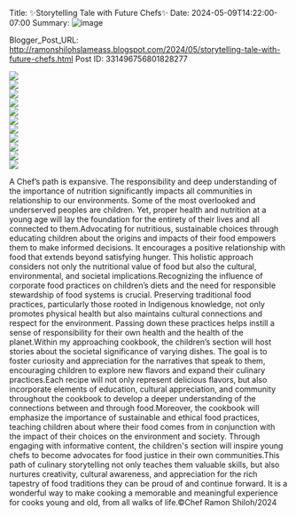 Title: ✨Storytelling Tale with Future Chefs✨
Date: 2024-05-09T14:22:00-07:00
Summary: ![image](https://blogger.googleusercontent.com/img/b/R29vZ2xl/AVvXsEgP4bCXXW5u7x3PhVMYd680UNuFToMcTlHW7-cqJaXlgONaynPaCrOwxC9PSiLcrWDHseC6IrqhUFMz1OjbF58eBKH3E3YRkH30oRwxbkNg27Z2wNRAgJrdFnSEkEPJ_hXTnvW3b_nhOhjuabsswP_MIcIS0eXPzPtpF-HQSs0efw6Pf3nDmQCigWDFIA/s320/441039787_10161170579229705_4367887265343191925_n.jpg "Image summary")

Blogger_Post_URL: http://ramonshilohslameass.blogspot.com/2024/05/storytelling-tale-with-future-chefs.html
Post ID: 331496756801828277
  


[![](https://blogger.googleusercontent.com/img/b/R29vZ2xl/AVvXsEgP4bCXXW5u7x3PhVMYd680UNuFToMcTlHW7-cqJaXlgONaynPaCrOwxC9PSiLcrWDHseC6IrqhUFMz1OjbF58eBKH3E3YRkH30oRwxbkNg27Z2wNRAgJrdFnSEkEPJ_hXTnvW3b_nhOhjuabsswP_MIcIS0eXPzPtpF-HQSs0efw6Pf3nDmQCigWDFIA/s320/441039787_10161170579229705_4367887265343191925_n.jpg)](https://blogger.googleusercontent.com/img/b/R29vZ2xl/AVvXsEgP4bCXXW5u7x3PhVMYd680UNuFToMcTlHW7-cqJaXlgONaynPaCrOwxC9PSiLcrWDHseC6IrqhUFMz1OjbF58eBKH3E3YRkH30oRwxbkNg27Z2wNRAgJrdFnSEkEPJ_hXTnvW3b_nhOhjuabsswP_MIcIS0eXPzPtpF-HQSs0efw6Pf3nDmQCigWDFIA/s2048/441039787_10161170579229705_4367887265343191925_n.jpg)  
[![](https://blogger.googleusercontent.com/img/b/R29vZ2xl/AVvXsEjDWyZ86HSd2zUhtMdBhzg2tP2DgtIvAiVrYUZamTpH3mN4h2t7tnWp9x3pccRUA50FR8Mt9Vux7WNpi5gcF_5WSPWbBRaEpSBXhEX6Yk8oxSJOboaq4fXoELFkw78asDtSB__4xszjZ8xEFYJUv5_nsy4cYnyKKBobTZd7x_GBL5cL4J7q5wD9gluKmw/s320/441053055_10161170579119705_5018652296535591201_n.jpg)](https://blogger.googleusercontent.com/img/b/R29vZ2xl/AVvXsEjDWyZ86HSd2zUhtMdBhzg2tP2DgtIvAiVrYUZamTpH3mN4h2t7tnWp9x3pccRUA50FR8Mt9Vux7WNpi5gcF_5WSPWbBRaEpSBXhEX6Yk8oxSJOboaq4fXoELFkw78asDtSB__4xszjZ8xEFYJUv5_nsy4cYnyKKBobTZd7x_GBL5cL4J7q5wD9gluKmw/s1668/441053055_10161170579119705_5018652296535591201_n.jpg)  
[![](https://blogger.googleusercontent.com/img/b/R29vZ2xl/AVvXsEhE5yHhgYEJv2WYkrWnvIWXpZRuRU6ICt5xj3sI8fN6-yuXo3jOVzLhZ4kxMHlW7SbDkHt0vdhOTq-727bq9BakFQQBsdnNlxLstdAgcNTLJL-ghboWAUPVZVB3ouLHIKXJjoKn76tVPi04cw-FSE9yRkQuIs-vEN97bgcJRJQ9zHEvEGo5BRFY1WgKOQ/s320/441056214_10161170579154705_8961629358291659517_n.jpg)](https://blogger.googleusercontent.com/img/b/R29vZ2xl/AVvXsEhE5yHhgYEJv2WYkrWnvIWXpZRuRU6ICt5xj3sI8fN6-yuXo3jOVzLhZ4kxMHlW7SbDkHt0vdhOTq-727bq9BakFQQBsdnNlxLstdAgcNTLJL-ghboWAUPVZVB3ouLHIKXJjoKn76tVPi04cw-FSE9yRkQuIs-vEN97bgcJRJQ9zHEvEGo5BRFY1WgKOQ/s1660/441056214_10161170579154705_8961629358291659517_n.jpg)  
[![](https://blogger.googleusercontent.com/img/b/R29vZ2xl/AVvXsEhbPjalqReB1MlG5aqOSvl92A1IoPh8Hn_UUxQUkgSnjg9ZQmETDYXx33T1tRO33ANmpcoNgCa698-UIVzmvXVvByl4ajUKVFot6ehppORrFKv3n7juxtI8KABfNwtA1v1P6XNGPUSb84UczQq0wWnb9l7TxYXYWbY9RMaVhEdQmzpwChE1a7qvoBUcwg/s320/441234560_10161170579499705_8500442834215976237_n.jpg)](https://blogger.googleusercontent.com/img/b/R29vZ2xl/AVvXsEhbPjalqReB1MlG5aqOSvl92A1IoPh8Hn_UUxQUkgSnjg9ZQmETDYXx33T1tRO33ANmpcoNgCa698-UIVzmvXVvByl4ajUKVFot6ehppORrFKv3n7juxtI8KABfNwtA1v1P6XNGPUSb84UczQq0wWnb9l7TxYXYWbY9RMaVhEdQmzpwChE1a7qvoBUcwg/s1642/441234560_10161170579499705_8500442834215976237_n.jpg)  
[![](https://blogger.googleusercontent.com/img/b/R29vZ2xl/AVvXsEjrCULRG4BFF5lrQVq5J9i-X8yAEbHPcVbmHKlQYb5HkWrNEFJ5NOAV1lfGpVjxvDYdiozI5HsZkiW5SBhr-SMHt0fBlfX4JfMN2XXlkHACusmh5TRI8hrwKpm44TZ-Nmt8W09m4RDdW_4YdOP2QdyLSJkJwBNqvWNhWSTDySTfPUTSJfyt_McLIpzdAg/s320/441235223_10161170579309705_3010947873322461265_n.jpg)](https://blogger.googleusercontent.com/img/b/R29vZ2xl/AVvXsEjrCULRG4BFF5lrQVq5J9i-X8yAEbHPcVbmHKlQYb5HkWrNEFJ5NOAV1lfGpVjxvDYdiozI5HsZkiW5SBhr-SMHt0fBlfX4JfMN2XXlkHACusmh5TRI8hrwKpm44TZ-Nmt8W09m4RDdW_4YdOP2QdyLSJkJwBNqvWNhWSTDySTfPUTSJfyt_McLIpzdAg/s2048/441235223_10161170579309705_3010947873322461265_n.jpg)  
[![](https://blogger.googleusercontent.com/img/b/R29vZ2xl/AVvXsEjEnQmdqEz10yrPTakdZF_DpB6EcymZkbxiehznRsSwjf9SUbLNU5t2xTJaKVtwSBK44-LHyOF7b1dR5qfUVo1sXImkz5wz6cVP6RH7QtjgBrWyZ7_uWOZ7qhzLbvPXBDNDRZKXsrDj3iP14kVzzOaN_Cr0TzsSZgczJVp2L0nAoOUV4o6_wMLWFGubhA/s320/441235689_10161170579244705_1035625800958538036_n.jpg)](https://blogger.googleusercontent.com/img/b/R29vZ2xl/AVvXsEjEnQmdqEz10yrPTakdZF_DpB6EcymZkbxiehznRsSwjf9SUbLNU5t2xTJaKVtwSBK44-LHyOF7b1dR5qfUVo1sXImkz5wz6cVP6RH7QtjgBrWyZ7_uWOZ7qhzLbvPXBDNDRZKXsrDj3iP14kVzzOaN_Cr0TzsSZgczJVp2L0nAoOUV4o6_wMLWFGubhA/s2048/441235689_10161170579244705_1035625800958538036_n.jpg)  
[![](https://blogger.googleusercontent.com/img/b/R29vZ2xl/AVvXsEiy44du5i5WrrJjdiyuK-graKkwbyPSN6du1y4OxQ7aRQeI6zT_6foQMAzFUn2tixx1JXYiHS8iIDItHOs2XlfvIZO_3hitSxfOz8FpyQNhyphenhypheneNH1tH0r4qjnNDWNe1pkbEZzm2thQm68_47O6V2l5OULPXng_iLpq7tuOT8yE3YBWj_YsmzRiihYxyDZw/s320/441239676_10161170579424705_3613475090649274737_n.jpg)](https://blogger.googleusercontent.com/img/b/R29vZ2xl/AVvXsEiy44du5i5WrrJjdiyuK-graKkwbyPSN6du1y4OxQ7aRQeI6zT_6foQMAzFUn2tixx1JXYiHS8iIDItHOs2XlfvIZO_3hitSxfOz8FpyQNhyphenhypheneNH1tH0r4qjnNDWNe1pkbEZzm2thQm68_47O6V2l5OULPXng_iLpq7tuOT8yE3YBWj_YsmzRiihYxyDZw/s1300/441239676_10161170579424705_3613475090649274737_n.jpg)  
[![](https://blogger.googleusercontent.com/img/b/R29vZ2xl/AVvXsEham_RYso7mSjvmSQmw2Pd5Y7goY0RK9tstEtD1K_9nVFSZ13-HmzBqHNRXhrsFalPFN51yjAGpUsNcPevx-dSxfYKwJRGtKFp2qAkLl9SRyycfXEYX35NT23Rs4Dj_Zbrrb4hkmqlfltUFzUU-iHabbei8xYvY7ZdWGRqi5ZUJYNzyaqBeDzkuUKXKvg/s320/441253201_10161170579159705_305164471607510646_n.jpg)](https://blogger.googleusercontent.com/img/b/R29vZ2xl/AVvXsEham_RYso7mSjvmSQmw2Pd5Y7goY0RK9tstEtD1K_9nVFSZ13-HmzBqHNRXhrsFalPFN51yjAGpUsNcPevx-dSxfYKwJRGtKFp2qAkLl9SRyycfXEYX35NT23Rs4Dj_Zbrrb4hkmqlfltUFzUU-iHabbei8xYvY7ZdWGRqi5ZUJYNzyaqBeDzkuUKXKvg/s1686/441253201_10161170579159705_305164471607510646_n.jpg)  
[![](https://blogger.googleusercontent.com/img/b/R29vZ2xl/AVvXsEglsIp0Hf51eTTRZUktcvfhQJGn_jfq7QArU0H6cZkc7jXihmUk6aeHkUITbqOA0NJDplY3fo9ng19snd44ynjNwQmABZegESvvxFkeTwhQg-IExQrHPATPSAEbP2A7i1OtJe2rWP2YXuW0WPfoPwHuFAzXXh_h0WiIYHF8s6GEc9bqBxD3bivXXAmlAw/s320/441286777_10161170579394705_1270069068460564466_n.jpg)](https://blogger.googleusercontent.com/img/b/R29vZ2xl/AVvXsEglsIp0Hf51eTTRZUktcvfhQJGn_jfq7QArU0H6cZkc7jXihmUk6aeHkUITbqOA0NJDplY3fo9ng19snd44ynjNwQmABZegESvvxFkeTwhQg-IExQrHPATPSAEbP2A7i1OtJe2rWP2YXuW0WPfoPwHuFAzXXh_h0WiIYHF8s6GEc9bqBxD3bivXXAmlAw/s1668/441286777_10161170579394705_1270069068460564466_n.jpg)  
[![](https://blogger.googleusercontent.com/img/b/R29vZ2xl/AVvXsEhJ8_nLeDy4niJPnNuEfvgThbD2VkM4FuRt3eAUju_iceFkZ_PosUw_KvlpcePegNrbwfd0Iow6HTpr9TQVIpUVt0nMos197gtepoyFyogGSlWVLPqCDxbE42mRZ70a1rmoW9Lc51wOmVM_5DJgt3uuIlNqTaeu9GjOlJh1NX5Px2gL6P2sCMm9w3jAYQ/s320/441290557_10161170579104705_1912420261458431728_n.jpg)](https://blogger.googleusercontent.com/img/b/R29vZ2xl/AVvXsEhJ8_nLeDy4niJPnNuEfvgThbD2VkM4FuRt3eAUju_iceFkZ_PosUw_KvlpcePegNrbwfd0Iow6HTpr9TQVIpUVt0nMos197gtepoyFyogGSlWVLPqCDxbE42mRZ70a1rmoW9Lc51wOmVM_5DJgt3uuIlNqTaeu9GjOlJh1NX5Px2gL6P2sCMm9w3jAYQ/s720/441290557_10161170579104705_1912420261458431728_n.jpg)  
[![](https://blogger.googleusercontent.com/img/b/R29vZ2xl/AVvXsEieGnTROWvnTPrJNSRxzPT5Pbkxc7VAuIOCMVsfXs2MrFw2AQ36VFgmli9L41feAd6FVxDgCRsBrQXazpzrRMARLaIH30yzTtiGYGPx1XJV2WVSnQhuMUQytTjC_Dicgx1wrb1y8IVJSMHsOIKgv_SFZDQaPhTzyLPUAjMoAAyYjCuaNJxRXHKwDEOXHw/s320/441298802_10161170579369705_6945065080205819737_n.jpg)](https://blogger.googleusercontent.com/img/b/R29vZ2xl/AVvXsEieGnTROWvnTPrJNSRxzPT5Pbkxc7VAuIOCMVsfXs2MrFw2AQ36VFgmli9L41feAd6FVxDgCRsBrQXazpzrRMARLaIH30yzTtiGYGPx1XJV2WVSnQhuMUQytTjC_Dicgx1wrb1y8IVJSMHsOIKgv_SFZDQaPhTzyLPUAjMoAAyYjCuaNJxRXHKwDEOXHw/s720/441298802_10161170579369705_6945065080205819737_n.jpg)  
  
  
A Chef’s path is expansive. The responsibility and deep understanding of the importance of nutrition significantly impacts all communities in relationship to our environments. Some of the most overlooked and underserved peoples are children. Yet, proper health and nutrition at a young age will lay the foundation for the entirety of their lives and all connected to them.Advocating for nutritious, sustainable choices through educating children about the origins and impacts of their food empowers them to make informed decisions. It encourages a positive relationship with food that extends beyond satisfying hunger. This holistic approach considers not only the nutritional value of food but also the cultural, environmental, and societal implications.Recognizing the influence of corporate food practices on children’s diets and the need for responsible stewardship of food systems is crucial. Preserving traditional food practices, particularly those rooted in Indigenous knowledge, not only promotes physical health but also maintains cultural connections and respect for the environment. Passing down these practices helps instill a sense of responsibility for their own health and the health of the planet.Within my approaching cookbook, the children’s section will host stories about the societal significance of varying dishes. The goal is to foster curiosity and appreciation for the narratives that speak to them, encouraging children to explore new flavors and expand their culinary practices.Each recipe will not only represent delicious flavors, but also incorporate elements of education, cultural appreciation, and community throughout the cookbook to develop a deeper understanding of the connections between and through food.Moreover, the cookbook will emphasize the importance of sustainable and ethical food practices, teaching children about where their food comes from in conjunction with the impact of their choices on the environment and society. Through engaging with informative content, the children's section will inspire young chefs to become advocates for food justice in their own communities.This path of culinary storytelling not only teaches them valuable skills, but also nurtures creativity, cultural awareness, and appreciation for the rich tapestry of food traditions they can be proud of and continue forward. It is a wonderful way to make cooking a memorable and meaningful experience for cooks young and old, from all walks of life.©Chef Ramon Shiloh/2024